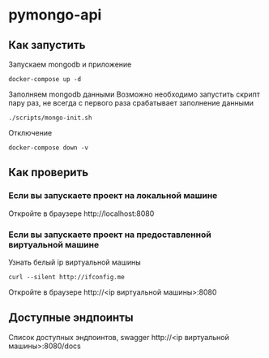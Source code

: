 # pymongo-api

## Как запустить

Запускаем mongodb и приложение

```shell
docker-compose up -d
```

Заполняем mongodb данными
Возможно необходимо запустить скрипт пару раз, не всегда с первого раза срабатывает заполнение данными
```shell
./scripts/mongo-init.sh
```

Отключение
```shell
docker-compose down -v
```

## Как проверить

### Если вы запускаете проект на локальной машине

Откройте в браузере http://localhost:8080

### Если вы запускаете проект на предоставленной виртуальной машине

Узнать белый ip виртуальной машины

```shell
curl --silent http://ifconfig.me
```

Откройте в браузере http://<ip виртуальной машины>:8080

## Доступные эндпоинты

Список доступных эндпоинтов, swagger http://<ip виртуальной машины>:8080/docs